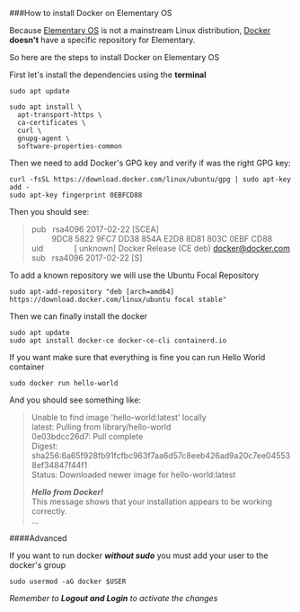 ###How to install Docker on Elementary OS

Because [Elementary OS](https://elementary.io/) is not a mainstream Linux distribution, [Docker](https://www.docker.com/) **doesn't** have a specific repository for Elementary.

So here are the steps to install Docker on Elementary OS

First let's install the dependencies using the **terminal**

```
sudo apt update

sudo apt install \
  apt-transport-https \
  ca-certificates \
  curl \
  gnupg-agent \
  software-properties-common

```

Then we need to add Docker's GPG key and verify if was the right GPG key:
 
```
curl -fsSL https://download.docker.com/linux/ubuntu/gpg | sudo apt-key add -
sudo apt-key fingerprint 0EBFCD88
```

Then you should see:

>pub&nbsp;&nbsp;&nbsp;rsa4096 2017-02-22 [SCEA] <br/>
>&nbsp;&nbsp;&nbsp;&nbsp;&nbsp;&nbsp;&nbsp;&nbsp;&nbsp;9DC8 5822 9FC7 DD38 854A  E2D8 8D81 803C 0EBF CD88 <br/>
>uid&nbsp;&nbsp;&nbsp;&nbsp;&nbsp;&nbsp;&nbsp;&nbsp;&nbsp;&nbsp;&nbsp;&nbsp;&nbsp;&nbsp;[ unknown] Docker Release (CE deb) <docker@docker.com> <br />
>sub&nbsp;&nbsp;&nbsp;rsa4096 2017-02-22 [S]


To add a known repository we will use the Ubuntu Focal Repository 
```
sudo apt-add-repository "deb [arch=amd64] https://download.docker.com/linux/ubuntu focal stable"
```

Then we can finally install the docker

```
sudo apt update
sudo apt install docker-ce docker-ce-cli containerd.io
``` 

If you want make sure that everything is fine you can run Hello World container

```
sudo docker run hello-world
```

And you should see something like:

>Unable to find image 'hello-world:latest' locally <br/>
>latest: Pulling from library/hello-world <br />
>0e03bdcc26d7: Pull complete <br />
>Digest: sha256:6a65f928fb91fcfbc963f7aa6d57c8eeb426ad9a20c7ee045538ef34847f44f1 <br />
>Status: Downloaded newer image for hello-world:latest <br />
>
>***Hello from Docker!*** <br />
>This message shows that your installation appears to be working correctly. <br/>
> ...

####Advanced

If you want to run docker ***without sudo*** you must add your user to the docker's group

``sudo usermod -aG docker $USER ``

*Remember to **Logout and Login** to activate the changes*